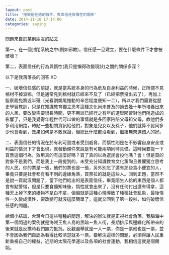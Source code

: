```yaml
---
layout: post
title: '摧毀信任感的條件、表面信任與惰性的關係'
date: 2014-11-10 17:14:00
categories: saying
---
```


問題來自於某則朋友的[貼文](https://www.facebook.com/dean.kuo.10/posts/10204083070510277)

第一，在一個封閉系統之中(例如邪教)，信任感一旦建立，要在什麼條件下才會被破壞？

第二，表面信任的行為與惰性(我只是懶得改變現狀)之間的關係多深？

以下是我落落長的回答 XD

一、破壞信任感的前提，就是當系統本身的行為危及自身利益的時候，正所謂不見棺材不掉淚嘛，但是通常見到棺材就已經來不及了（已經把票投出去了），再加上監察罷免將近半殘（光看割爛尾推動的辛苦程度便知一二），所以才我們需要從歷史學習教訓，只是在知識教育獨立思考這種文化尚未普及的過去幾十年所培養出來的人民，要改變需要很長時間，更不用談已經行之有年的選舉陋習對他們所造成的影響了，只是我覺得年輕世代可以做的事情就是多回家陪陪父母祖父母，教他們多多利用網路，轉貼一些相關資訊給他們，對象是兒女以及孫子，他們就算不認同多少也會看到，效果如何是不敢保證，但總比什麼都沒看到，繼續無奈選錯人的好。

二、表面信任的情況在於有利可圖或者受到威脅，而惰性則是在不影響自身安全或利益的情況下才會出現，就發動條件來說是有可能兩項同時具備。這時候要提一下買票這個行為，效用真的有這麼好嗎？買了真的以為選民會投他嗎？會！但是買的對象不是我們，而是我上一段提到的，未受充分知識教育文化薰陶且畏懼獨立思考的人民，你的票是一張，他們的票也是一張，另外別忘了還有那些貪小便宜的人，畢竟只要是社會都有看不到的邊緣角落，買票拉的就是這些人。回到正題，當然不是說一買就沒問題了，當下他們給出的是表面信任，畢竟陌生人給的東西是個人都會有點警惕，但是只要食髓知味後，惰性就會出來了，沒有任何付出還有得拿，這種天上掉下來的禮物不拿白不拿，偏偏就是這種心理導致了種種社會亂象，最後惰性一久變成慣性，要改變可就沒這麼簡單了，這就又回到了第一段啦，如何破壞信任感的問題。

給個小結論，台灣今日這些種種的問題，解決的辦法就是正視社會角落，我腦海中第一個閃過的案例就是海賊王魚人島的黑暗－魚人街，長期排斥與邊緣化所帶來的後果就是反撲時我們無力抵抗。反觀選舉就是一人一票，你是一票他也是一票，並不會因為我們自認為看得比較清楚就多一票。要解決這樣的問題，必須得讓人民重新重視自己的權益，近期的太陽花學運以及各項的社會運動，我相信這就是個開始。
